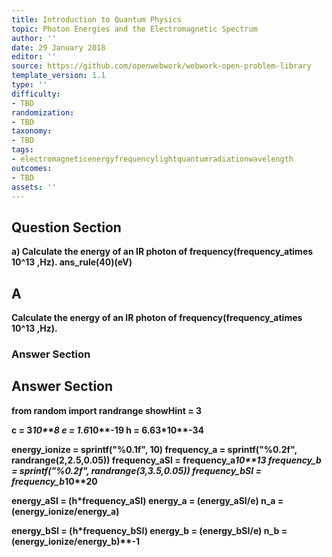```yaml
---
title: Introduction to Quantum Physics
topic: Photon Energies and the Electromagnetic Spectrum
author: ''
date: 29 January 2018
editor: ''
source: https://github.com/openwebwork/webwork-open-problem-library
template_version: 1.1
type: ''
difficulty:
- TBD
randomization:
- TBD
taxonomy:
- TBD
tags:
- electromagneticenergyfrequencylightquantumradiationwavelength
outcomes:
- TBD
assets: ''
---
```


## Question Section 

<b>
a) Calculate the energy of an IR photon of frequency(frequency_atimes 10^13 ,Hz).
ans_rule(40)(eV)

## A
Calculate the energy of an IR photon of frequency(frequency_atimes 10^13 ,Hz).
### Answer Section


## Answer Section

from random import randrange
showHint = 3

c = 3*10**8
e = 1.6*10**-19
h = 6.63*10**-34

energy_ionize = sprintf("%0.1f", 10)
frequency_a = sprintf("%0.2f", randrange(2,2.5,0.05))
frequency_aSI = frequency_a*10**13
frequency_b = sprintf("%0.2f", randrange(3,3.5,0.05))
frequency_bSI = frequency_b*10**20

energy_aSI = (h*frequency_aSI)
energy_a = (energy_aSI/e)
n_a = (energy_ionize/energy_a)

energy_bSI = (h*frequency_bSI)
energy_b = (energy_bSI/e)
n_b = (energy_ionize/energy_b)**-1